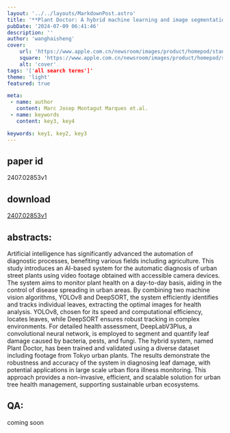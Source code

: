 ```yaml
---
layout: '../../layouts/MarkdownPost.astro'
title: '**Plant Doctor: A hybrid machine learning and image segmentation software to quantify plant damage in video footage**'
pubDate: '2024-07-09 06:41:46'
description: ''
author: 'wanghaisheng'
cover:
    url: 'https://www.apple.com.cn/newsroom/images/product/homepod/standard/Apple-HomePod-hero-230118_big.jpg.large_2x.jpg'
    square: 'https://www.apple.com.cn/newsroom/images/product/homepod/standard/Apple-HomePod-hero-230118_big.jpg.large_2x.jpg'
    alt: 'cover'
tags: '['all search terms']' 
theme: 'light'
featured: true

meta:
 - name: author
   content: Marc Josep Montagut Marques et.al.
 - name: keywords
   content: key3, key4

keywords: key1, key2, key3
---
```


## paper id
2407.02853v1
## download
[2407.02853v1](http://arxiv.org/abs/2407.02853v1)
## abstracts:
Artificial intelligence has significantly advanced the automation of diagnostic processes, benefiting various fields including agriculture. This study introduces an AI-based system for the automatic diagnosis of urban street plants using video footage obtained with accessible camera devices. The system aims to monitor plant health on a day-to-day basis, aiding in the control of disease spreading in urban areas. By combining two machine vision algorithms, YOLOv8 and DeepSORT, the system efficiently identifies and tracks individual leaves, extracting the optimal images for health analysis. YOLOv8, chosen for its speed and computational efficiency, locates leaves, while DeepSORT ensures robust tracking in complex environments. For detailed health assessment, DeepLabV3Plus, a convolutional neural network, is employed to segment and quantify leaf damage caused by bacteria, pests, and fungi. The hybrid system, named Plant Doctor, has been trained and validated using a diverse dataset including footage from Tokyo urban plants. The results demonstrate the robustness and accuracy of the system in diagnosing leaf damage, with potential applications in large scale urban flora illness monitoring. This approach provides a non-invasive, efficient, and scalable solution for urban tree health management, supporting sustainable urban ecosystems.
## QA:
coming soon
